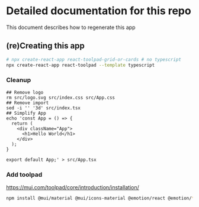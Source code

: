 # Detailed documentation for this repo

This document describes how to regenerate this app

## (re)Creating this app

```sh
# npx create-react-app react-toolpad-grid-or-cards # no typescript
npx create-react-app react-toolpad --template typescript
```

### Cleanup
```
## Remove logo
rm src/logo.svg src/index.css src/App.css
## Remove import
sed -i '' '3d' src/index.tsx
## Simplify App
echo 'const App = () => {
  return (
    <div className="App">
      <h1>Hello World</h1>
    </div>
  );
}

export default App;' > src/App.tsx
```


### Add toolpad

https://mui.com/toolpad/core/introduction/installation/

```sh
npm install @mui/material @mui/icons-material @emotion/react @emotion/**styled**
```

